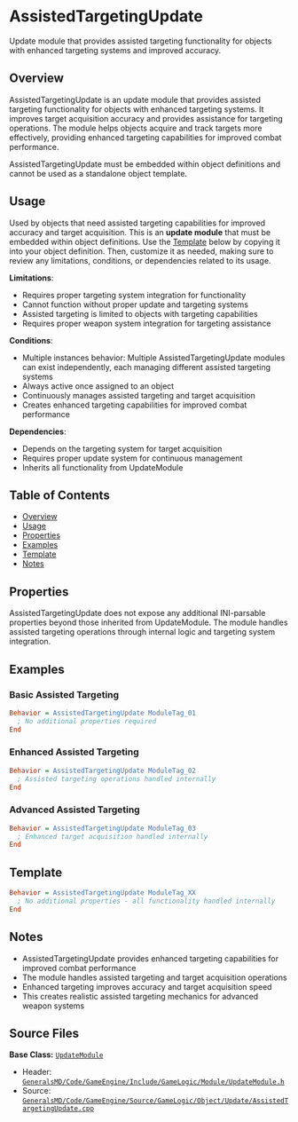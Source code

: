 # AssistedTargetingUpdate

Update module that provides assisted targeting functionality for objects with enhanced targeting systems and improved accuracy.

## Overview

AssistedTargetingUpdate is an update module that provides assisted targeting functionality for objects with enhanced targeting systems. It improves target acquisition accuracy and provides assistance for targeting operations. The module helps objects acquire and track targets more effectively, providing enhanced targeting capabilities for improved combat performance.

AssistedTargetingUpdate must be embedded within object definitions and cannot be used as a standalone object template.

## Usage

Used by objects that need assisted targeting capabilities for improved accuracy and target acquisition. This is an **update module** that must be embedded within object definitions. Use the [Template](#template) below by copying it into your object definition. Then, customize it as needed, making sure to review any limitations, conditions, or dependencies related to its usage.

**Limitations**:
- Requires proper targeting system integration for functionality
- Cannot function without proper update and targeting systems
- Assisted targeting is limited to objects with targeting capabilities
- Requires proper weapon system integration for targeting assistance

**Conditions**:
- Multiple instances behavior: Multiple AssistedTargetingUpdate modules can exist independently, each managing different assisted targeting systems
- Always active once assigned to an object
- Continuously manages assisted targeting and target acquisition
- Creates enhanced targeting capabilities for improved combat performance

**Dependencies**:
- Depends on the targeting system for target acquisition
- Requires proper update system for continuous management
- Inherits all functionality from UpdateModule

## Table of Contents

- [Overview](#overview)
- [Usage](#usage)
- [Properties](#properties)
- [Examples](#examples)
- [Template](#template)
- [Notes](#notes)

## Properties

AssistedTargetingUpdate does not expose any additional INI-parsable properties beyond those inherited from UpdateModule. The module handles assisted targeting operations through internal logic and targeting system integration.

## Examples

### Basic Assisted Targeting
```ini
Behavior = AssistedTargetingUpdate ModuleTag_01
  ; No additional properties required
End
```

### Enhanced Assisted Targeting
```ini
Behavior = AssistedTargetingUpdate ModuleTag_02
  ; Assisted targeting operations handled internally
End
```

### Advanced Assisted Targeting
```ini
Behavior = AssistedTargetingUpdate ModuleTag_03
  ; Enhanced target acquisition handled internally
End
```

## Template

```ini
Behavior = AssistedTargetingUpdate ModuleTag_XX
  ; No additional properties - all functionality handled internally
End
```

## Notes

- AssistedTargetingUpdate provides enhanced targeting capabilities for improved combat performance
- The module handles assisted targeting and target acquisition operations
- Enhanced targeting improves accuracy and target acquisition speed
- This creates realistic assisted targeting mechanics for advanced weapon systems

## Source Files

**Base Class:** [`UpdateModule`](../../GeneralsMD/Code/GameEngine/Include/GameLogic/Module/UpdateModule.h)

- Header: [`GeneralsMD/Code/GameEngine/Include/GameLogic/Module/UpdateModule.h`](../../GeneralsMD/Code/GameEngine/Include/GameLogic/Module/UpdateModule.h)
- Source: [`GeneralsMD/Code/GameEngine/Source/GameLogic/Object/Update/AssistedTargetingUpdate.cpp`](../../GeneralsMD/Code/GameEngine/Source/GameLogic/Object/Update/AssistedTargetingUpdate.cpp)
